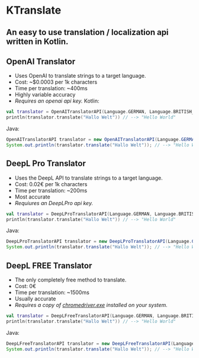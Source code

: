 # KTranslate
## An easy to use translation / localization api written in Kotlin.

## OpenAI Translator
- Uses OpenAI to translate strings to a target language.
- Cost: ~$0.0003 per 1k characters
- Time per translation: ~400ms
- Highly variable accuracy
- _Requires an openai api key._
Kotlin:
````Kotlin
val translator = OpenAITranslatorAPI(Language.GERMAN, Language.BRITISH_ENGLISH, "YOUR_API_KEY") //get your api key from open https://openai.com/api/
println(translator.translate("Hallo Welt")) // --> "Hello World"
````
Java:
````Java
OpenAITranslatorAPI translator = new OpenAITranslatorAPI(Language.GERMAN, Language.BRITISH_ENGLISH, "YOUR_API_KEY"); //get your api key from open https://openai.com/api/
System.out.println(translator.translate("Hallo Welt")); // --> "Hello World"
````

## DeepL Pro Translator
- Uses the DeepL API to translate strings to a target language.
- Cost: 0.02€ per 1k characters
- Time per translation: ~200ms
- Most accurate
- _Requiures an DeepLPro api key._
````Kotlin
val translator = DeepLProTranslatorAPI(Language.GERMAN, Language.BRITISH_ENGLISH, "YOUR_API_KEY") //get your api key from open https://https://www.deepl.com/de/pro-account/summary
println(translator.translate("Hallo Welt")) // --> "Hello World"
````
Java:
````Java
DeepLProTranslatorAPI translator = new DeepLProTranslatorAPI(Language.GERMAN, Language.BRITISH_ENGLISH, "YOUR_API_KEY"); //get your api key from open https://https://www.deepl.com/de/pro-account/summary
System.out.println(translator.translate("Hallo Welt")); // --> "Hello World"
````

## DeepL FREE Translator
- The only completely free method to translate. 
- Cost: 0€
- Time per translation: ~1500ms
- Usually accurate
- _Requires a copy of [chromedriver.exe](https://chromedriver.storage.googleapis.com/index.html) installed on your system._
````Kotlin
val translator = DeepLFreeTranslatorAPI(Language.GERMAN, Language.BRITISH_ENGLISH, "path/to/your/chromedriver.exe")
println(translator.translate("Hallo Welt")) // --> "Hello World"
````
Java:
````Java
DeepLFreeTranslatorAPI translator = new DeepLFreeTranslatorAPI(Language.GERMAN, Language.BRITISH_ENGLISH, "path/to/your/chromedriver.exe");
System.out.println(translator.translate("Hallo Welt")); // --> "Hello World"
````
